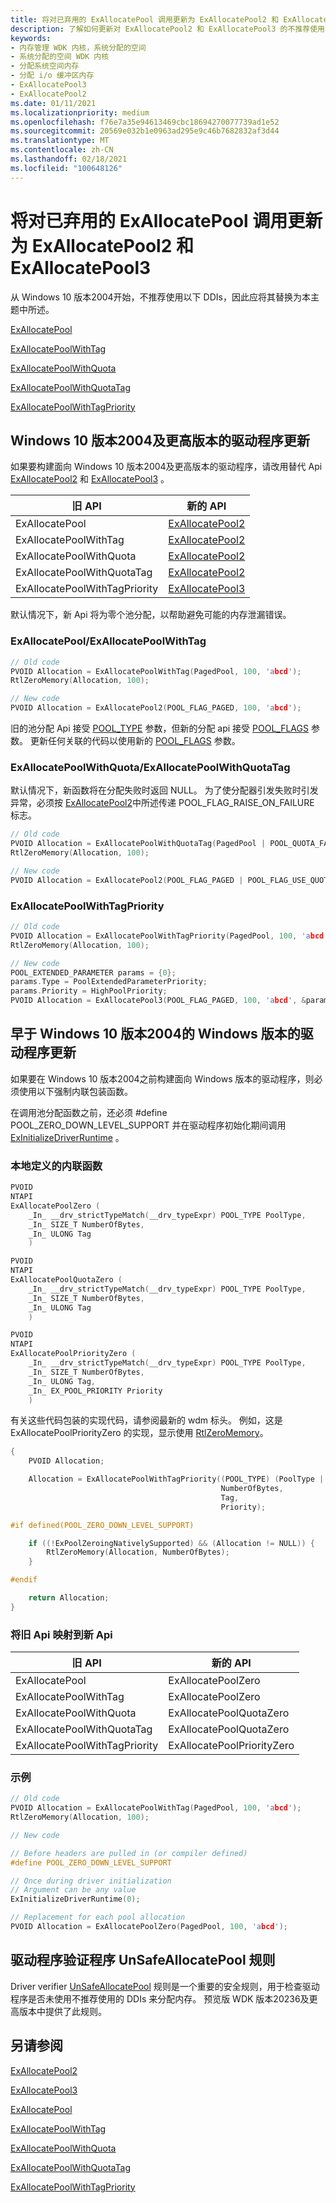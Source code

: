 ```yaml
---
title: 将对已弃用的 ExAllocatePool 调用更新为 ExAllocatePool2 和 ExAllocatePool3
description: 了解如何更新对 ExAllocatePool2 和 ExAllocatePool3 的不推荐使用的 ExAllocatePool 调用
keywords:
- 内存管理 WDK 内核，系统分配的空间
- 系统分配的空间 WDK 内核
- 分配系统空间内存
- 分配 i/o 缓冲区内存
- ExAllocatePool3
- ExAllocatePool2
ms.date: 01/11/2021
ms.localizationpriority: medium
ms.openlocfilehash: f76e7a35e94613469cbc18694270077739ad1e52
ms.sourcegitcommit: 20569e032b1e0963ad295e9c46b7682832af3d44
ms.translationtype: MT
ms.contentlocale: zh-CN
ms.lasthandoff: 02/18/2021
ms.locfileid: "100648126"
---
```

# <a name="updating-deprecated-exallocatepool-calls-to-exallocatepool2-and-exallocatepool3"></a>将对已弃用的 ExAllocatePool 调用更新为 ExAllocatePool2 和 ExAllocatePool3

从 Windows 10 版本2004开始，不推荐使用以下 DDIs，因此应将其替换为本主题中所述。

[ExAllocatePool](/windows-hardware/drivers/ddi/wdm/nf-wdm-exallocatepool)

[ExAllocatePoolWithTag](/windows-hardware/drivers/ddi/wdm/nf-wdm-exallocatepoolwithtag)

[ExAllocatePoolWithQuota](/windows-hardware/drivers/ddi/wdm/nf-wdm-exallocatepoolwithquota)

[ExAllocatePoolWithQuotaTag](/windows-hardware/drivers/ddi/wdm/nf-wdm-exallocatepoolwithtag)

[ExAllocatePoolWithTagPriority](/windows-hardware/drivers/ddi/wdm/nf-wdm-exallocatepoolwithtagpriority)

## <a name="driver-updates-for-versions-of-windows-10-version-2004-and-later"></a>Windows 10 版本2004及更高版本的驱动程序更新

如果要构建面向 Windows 10 版本2004及更高版本的驱动程序，请改用替代 Api [ExAllocatePool2](/windows-hardware/drivers/ddi/wdm/nf-wdm-exallocatepool2) 和 [ExAllocatePool3](/windows-hardware/drivers/ddi/wdm/nf-wdm-exallocatepool3) 。

| 旧 API                       | 新的 API                                                                     |
|-------------------------------|-----------------------------------------------------------------------------|
| ExAllocatePool                | [ExAllocatePool2](/windows-hardware/drivers/ddi/wdm/nf-wdm-exallocatepool2) |
| ExAllocatePoolWithTag         | [ExAllocatePool2](/windows-hardware/drivers/ddi/wdm/nf-wdm-exallocatepool2) |
| ExAllocatePoolWithQuota       | [ExAllocatePool2](/windows-hardware/drivers/ddi/wdm/nf-wdm-exallocatepool2) |
| ExAllocatePoolWithQuotaTag    | [ExAllocatePool2](/windows-hardware/drivers/ddi/wdm/nf-wdm-exallocatepool2) |
| ExAllocatePoolWithTagPriority | [ExAllocatePool3](/windows-hardware/drivers/ddi/wdm/nf-wdm-exallocatepool3) |

默认情况下，新 Api 将为零个池分配，以帮助避免可能的内存泄漏错误。  

### <a name="exallocatepoolexallocatepoolwithtag"></a>ExAllocatePool/ExAllocatePoolWithTag

```cpp
// Old code
PVOID Allocation = ExAllocatePoolWithTag(PagedPool, 100, 'abcd');
RtlZeroMemory(Allocation, 100);

// New code
PVOID Allocation = ExAllocatePool2(POOL_FLAG_PAGED, 100, 'abcd');
```

旧的池分配 Api 接受 [POOL_TYPE](/windows-hardware/drivers/ddi/wdm/ne-wdm-_pool_type) 参数，但新的分配 api 接受 [POOL_FLAGS](./pool_flags.md) 参数。 更新任何关联的代码以使用新的 [POOL_FLAGS](./pool_flags.md) 参数。

### <a name="exallocatepoolwithquotaexallocatepoolwithquotatag"></a>ExAllocatePoolWithQuota/ExAllocatePoolWithQuotaTag

默认情况下，新函数将在分配失败时返回 NULL。 为了使分配器引发失败时引发异常，必须按 [ExAllocatePool2](/windows-hardware/drivers/ddi/wdm/nf-wdm-exallocatepool2)中所述传递 POOL_FLAG_RAISE_ON_FAILURE 标志。

```cpp
// Old code
PVOID Allocation = ExAllocatePoolWithQuotaTag(PagedPool | POOL_QUOTA_FAIL_INSTEAD_OF_RAISE, 100, 'abcd');
RtlZeroMemory(Allocation, 100);

// New code
PVOID Allocation = ExAllocatePool2(POOL_FLAG_PAGED | POOL_FLAG_USE_QUOTA, 100, 'abcd');
```

### <a name="exallocatepoolwithtagpriority"></a>ExAllocatePoolWithTagPriority

```cpp
// Old code
PVOID Allocation = ExAllocatePoolWithTagPriority(PagedPool, 100, 'abcd', HighPoolPriority);
RtlZeroMemory(Allocation, 100);

// New code
POOL_EXTENDED_PARAMETER params = {0};
params.Type = PoolExtendedParameterPriority;
params.Priority = HighPoolPriority;
PVOID Allocation = ExAllocatePool3(POOL_FLAG_PAGED, 100, 'abcd', &params, 1);
```

## <a name="driver-updates-for-versions-of-windows-earlier-than-windows-10-version-2004"></a>早于 Windows 10 版本2004的 Windows 版本的驱动程序更新

如果要在 Windows 10 版本2004之前构建面向 Windows 版本的驱动程序，则必须使用以下强制内联包装函数。

在调用池分配函数之前，还必须 #define POOL_ZERO_DOWN_LEVEL_SUPPORT 并在驱动程序初始化期间调用 [ExInitializeDriverRuntime](/windows-hardware/drivers/ddi/wdm/nf-wdm-exinitializedriverruntime) 。

### <a name="locally-defined-inline-functions"></a>本地定义的内联函数

```cpp
PVOID
NTAPI
ExAllocatePoolZero (
    _In_ __drv_strictTypeMatch(__drv_typeExpr) POOL_TYPE PoolType,
    _In_ SIZE_T NumberOfBytes,
    _In_ ULONG Tag
    )

PVOID
NTAPI
ExAllocatePoolQuotaZero (
    _In_ __drv_strictTypeMatch(__drv_typeExpr) POOL_TYPE PoolType,
    _In_ SIZE_T NumberOfBytes,
    _In_ ULONG Tag
    )

PVOID
NTAPI
ExAllocatePoolPriorityZero (
    _In_ __drv_strictTypeMatch(__drv_typeExpr) POOL_TYPE PoolType,
    _In_ SIZE_T NumberOfBytes,
    _In_ ULONG Tag,
    _In_ EX_POOL_PRIORITY Priority
    )
```

有关这些代码包装的实现代码，请参阅最新的 wdm 标头。 例如，这是 ExAllocatePoolPriorityZero 的实现，显示使用 [RtlZeroMemory](/windows-hardware/drivers/ddi/wdm/nf-wdm-rtlzeromemory)。

```cpp
{
    PVOID Allocation;

    Allocation = ExAllocatePoolWithTagPriority((POOL_TYPE) (PoolType | POOL_ZERO_ALLOCATION),
                                               NumberOfBytes,
                                               Tag,
                                               Priority);

#if defined(POOL_ZERO_DOWN_LEVEL_SUPPORT)

    if ((!ExPoolZeroingNativelySupported) && (Allocation != NULL)) {
        RtlZeroMemory(Allocation, NumberOfBytes);
    }

#endif

    return Allocation;
}
```

### <a name="mapping-of-old-apis-to-new-apis"></a>将旧 Api 映射到新 Api

| 旧 API                       | 新的 API                    |
|-------------------------------|----------------------------|
| ExAllocatePool                | ExAllocatePoolZero         |
| ExAllocatePoolWithTag         | ExAllocatePoolZero         |
| ExAllocatePoolWithQuota       | ExAllocatePoolQuotaZero    |
| ExAllocatePoolWithQuotaTag    | ExAllocatePoolQuotaZero    |
| ExAllocatePoolWithTagPriority | ExAllocatePoolPriorityZero |

### <a name="example"></a>示例

```cpp
// Old code
PVOID Allocation = ExAllocatePoolWithTag(PagedPool, 100, 'abcd');
RtlZeroMemory(Allocation, 100);

// New code

// Before headers are pulled in (or compiler defined)
#define POOL_ZERO_DOWN_LEVEL_SUPPORT

// Once during driver initialization
// Argument can be any value
ExInitializeDriverRuntime(0);

// Replacement for each pool allocation
PVOID Allocation = ExAllocatePoolZero(PagedPool, 100, 'abcd');
```

## <a name="driver-verifier-unsafeallocatepool-rules"></a>驱动程序验证程序 UnSafeAllocatePool 规则

Driver verifier [UnSafeAllocatePool](../devtest/kmdf-unsafeallocatepool.md) 规则是一个重要的安全规则，用于检查驱动程序是否未使用不推荐使用的 DDIs 来分配内存。 预览版 WDK 版本20236及更高版本中提供了此规则。

## <a name="see-also"></a>另请参阅

[ExAllocatePool2](/windows-hardware/drivers/ddi/wdm/nf-wdm-exallocatepool2) 

[ExAllocatePool3](/windows-hardware/drivers/ddi/wdm/nf-wdm-exallocatepool3)

[ExAllocatePool](/windows-hardware/drivers/ddi/wdm/nf-wdm-exallocatepool)

[ExAllocatePoolWithTag](/windows-hardware/drivers/ddi/wdm/nf-wdm-exallocatepoolwithtag)

[ExAllocatePoolWithQuota](/windows-hardware/drivers/ddi/wdm/nf-wdm-exallocatepoolwithquota)

[ExAllocatePoolWithQuotaTag](/windows-hardware/drivers/ddi/wdm/nf-wdm-exallocatepoolwithtag)

[ExAllocatePoolWithTagPriority](/windows-hardware/drivers/ddi/wdm/nf-wdm-exallocatepoolwithtagpriority)